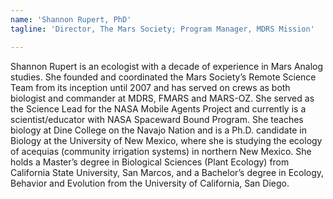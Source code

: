 ```yaml
---
name: 'Shannon Rupert, PhD'
tagline: 'Director, The Mars Society; Program Manager, MDRS Mission'

---
```


Shannon Rupert is an ecologist with a decade of experience in Mars Analog studies.  She founded and coordinated the Mars Society’s Remote Science Team from its inception until 2007 and has served on crews as both biologist and commander at MDRS, FMARS and MARS-OZ.  She served as the Science Lead for the NASA Mobile Agents Project and currently is a scientist/educator with NASA Spaceward Bound Program.  She teaches biology at Dine College on the Navajo Nation and is a Ph.D. candidate in Biology at the University of New Mexico, where she is studying the ecology of acequias (community irrigation systems) in northern New Mexico.  She holds a Master’s degree in Biological Sciences (Plant Ecology) from California State University, San Marcos, and a Bachelor’s degree in Ecology, Behavior and Evolution from the University of California, San Diego.
